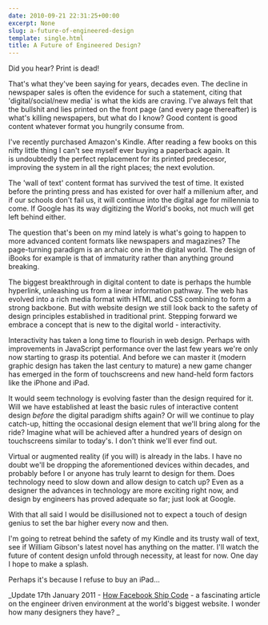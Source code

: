 ```yaml
---
date: 2010-09-21 22:31:25+00:00
excerpt: None
slug: a-future-of-engineered-design
template: single.html
title: A Future of Engineered Design?
---
```


Did you hear? Print is dead!

That's what they've been saying for years, decades even. The decline in newspaper sales is often the evidence for such a statement, citing that 'digital/social/new media' is what the kids are craving. I've always felt that the bullshit and lies printed on the front page (and every page thereafter) is what's killing newspapers, but what do I know? Good content is good content whatever format you hungrily consume from.

I've recently purchased Amazon's Kindle. After reading a few books on this nifty little thing I can't see myself ever buying a paperback again. It is undoubtedly the perfect replacement for its printed predecesor, improving the system in all the right places; the next evolution.

The 'wall of text' content format has survived the test of time. It existed before the printing press and has existed for over half a millenium after, and if our schools don't fail us, it will continue into the digital age for millennia to come. If Google has its way digitizing the World's books, not much will get left behind either.

The question that's been on my mind lately is what's going to happen to more advanced content formats like newspapers and magazines? The page-turning paradigm is an archaic one in the digital world. The design of iBooks for example is that of immaturity rather than anything ground breaking.

The biggest breakthrough in digital content to date is perhaps the humble hyperlink, unleashing us from a linear information pathway. The web has evolved into a rich media format with HTML and CSS combining to form a strong backbone. But with website design we still look back to the safety of design principles established in traditional print. Stepping forward we embrace a concept that is new to the digital world - interactivity.

Interactivity has taken a long time to flourish in web design. Perhaps with improvements in JavaScript performance over the last few years we're only now starting to grasp its potential. And before we can master it (modern graphic design has taken the last century to mature) a new game changer has emerged in the form of touchscreens and new hand-held form factors like the iPhone and iPad.

It would seem technology is evolving faster than the design required for it. Will we have established at least the basic rules of interactive content design _before_ the digital paradigm shifts again? Or will we continue to play catch-up, hitting the occasional design element that we'll bring along for the ride? Imagine what will be achieved after a hundred years of design on touchscreens similar to today's. I don't think we'll ever find out.

Virtual or augmented reality (if you will) is already in the labs. I have no doubt we'll be dropping the aforementioned devices within decades, and probably before I or anyone has truly learnt to design for them. Does technology need to slow down and allow design to catch up? Even as a designer the advances in technology are more exciting right now, and design by engineers has proved adequate so far; just look at Google.

With that all said I would be disillusioned not to expect a touch of design genius to set the bar higher every now and then.

I'm going to retreat behind the safety of my Kindle and its trusty wall of text, see if William Gibson's latest novel has anything on the matter. I'll watch the future of content design unfold through necessity, at least for now. One day I hope to make a splash.

Perhaps it's because I refuse to buy an iPad...

_Update 17th January 2011 - [How Facebook Ship Code](http://framethink.wordpress.com/2011/01/17/how-facebook-ships-code/) - a fascinating article on the engineer driven environment at the world's biggest website. I wonder how many designers they have? _
